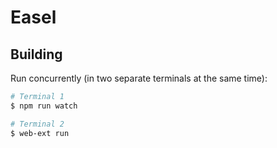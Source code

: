 # Easel
## Building
Run concurrently (in two separate terminals at the same time):
```sh
# Terminal 1
$ npm run watch

# Terminal 2
$ web-ext run
```